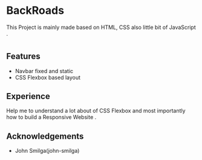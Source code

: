 
# BackRoads
This Project is mainly made based on HTML, CSS
also little bit of JavaScript .
#

## Features
- Navbar fixed and static
- CSS Flexbox based layout
## Experience
Help me to understand a lot about of CSS Flexbox and most importantly how to build a Responsive Website .
## Acknowledgements
- John Smilga(john-smilga)